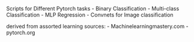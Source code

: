 Scripts for Different Pytorch tasks
    - Binary Classification
    - Multi-class Classification
    - MLP Regression
    - Convnets for Image classification

derived from assorted learning sources: 
    - Machinelearningmastery.com
    - pytorch.org
